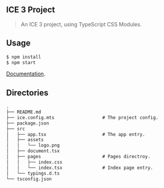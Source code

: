 ## ICE 3 Project

> An ICE 3 project, using TypeScript CSS Modules.

## Usage

```bash
$ npm install
$ npm start
```

[Documentation](https://ice.work/docs/guide/about).

## Directories

```md
.
├── README.md
├── ice.config.mts                  # The project config.
├── package.json
├── src
│   ├── app.tsx                     # The app entry.
│   ├── assets
│   │   └── logo.png
│   ├── document.tsx
│   ├── pages                       # Pages directroy.
│   │   ├── index.css
│   │   └── index.tsx               # Index page entry.
│   └── typings.d.ts
└── tsconfig.json
```
